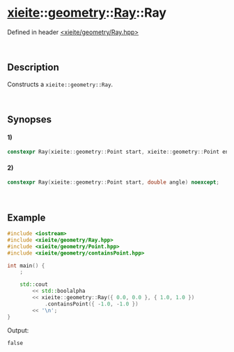 # [xieite](../../../../xieite.md)\:\:[geometry](../../../../geometry.md)\:\:[Ray](../../../Ray.md)\:\:Ray
Defined in header [<xieite/geometry/Ray.hpp>](../../../../../include/xieite/geometry/Ray.hpp)

&nbsp;

## Description
Constructs a `xieite::geometry::Ray`.

&nbsp;

## Synopses
#### 1)
```cpp
constexpr Ray(xieite::geometry::Point start, xieite::geometry::Point end) noexcept;
```
#### 2)
```cpp
constexpr Ray(xieite::geometry::Point start, double angle) noexcept;
```

&nbsp;

## Example
```cpp
#include <iostream>
#include <xieite/geometry/Ray.hpp>
#include <xieite/geometry/Point.hpp>
#include <xieite/geometry/containsPoint.hpp>

int main() {
    ;

    std::cout
        << std::boolalpha
        << xieite::geometry::Ray({ 0.0, 0.0 }, { 1.0, 1.0 })
            .containsPoint({ -1.0, -1.0 })
        << '\n';
}
```
Output:
```
false
```
